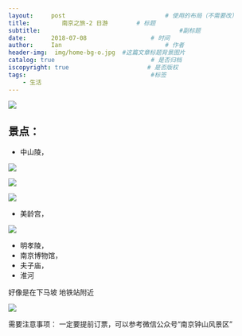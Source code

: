 ```yaml
---
layout:     post             				# 使用的布局（不需要改）
title:         南京之旅-2 日游	    # 标题 
subtitle:    					  				#副标题
date:		2018-07-08 					# 时间
author:     Ian                  			# 作者
header-img:  img/home-bg-o.jpg	#这篇文章标题背景图片
catalog: true                        	# 是否归档
iscopyright: true                      # 是否版权
tags:                              		#标签
    - 生活
---
```






![](https://tva1.sinaimg.cn/large/007S8ZIlgy1gh16cpbb8hj31400u0qv5.jpg)

## 景点：
- 中山陵，

![](https://tva1.sinaimg.cn/large/007S8ZIlgy1gh16fmn1hwj31400u0u0x.jpg)

![](https://tva1.sinaimg.cn/large/007S8ZIlgy1gh16g8ph1hj31400u0hdu.jpg)

![](https://tva1.sinaimg.cn/large/007S8ZIlgy1gh16gj4nchj31400u0b29.jpg)

- 美龄宫，

![](https://tva1.sinaimg.cn/large/007S8ZIlgy1gh16gu0vs0j31400u0kjl.jpg)


- 明孝陵，
- 南京博物馆，
- 夫子庙，
- 淮河

好像是在下马坡 地铁站附近


![](https://tva1.sinaimg.cn/large/007S8ZIlgy1gh16i95qkrj30n01ds7eo.jpg)

需要注意事项：  一定要提前订票，可以参考微信公众号“南京钟山风景区”













